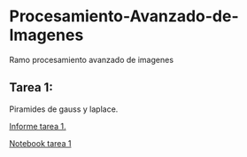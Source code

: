 # Procesamiento-Avanzado-de-Imagenes
Ramo procesamiento avanzado de imagenes


## Tarea 1: 

Piramides de gauss y laplace.

[Informe tarea 1.](https://github.com/Diego-II/Procesamiento-Avanzado-de-Imagenes/blob/master/Tarea1/Informe/main.tex)

[Notebook tarea 1](https://github.com/Diego-II/Procesamiento-Avanzado-de-Imagenes/blob/master/Tarea1/tarea1_alumnos_cython_convolution.ipynb)



